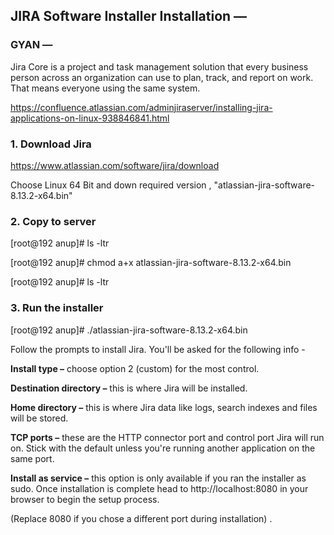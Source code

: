 ## JIRA Software Installer Installation —

### GYAN —

Jira Core is a project and task management solution that every business person across an organization can use to plan, track, and report on work. That means everyone using the same system.

https://confluence.atlassian.com/adminjiraserver/installing-jira-applications-on-linux-938846841.html

### 1. Download Jira

https://www.atlassian.com/software/jira/download

Choose Linux 64 Bit and down required version , "atlassian-jira-software-8.13.2-x64.bin"

### 2. Copy to server

[root@192 anup]# ls -ltr

[root@192 anup]# chmod a+x atlassian-jira-software-8.13.2-x64.bin

[root@192 anup]# ls -ltr


### 3. Run the installer

[root@192 anup]# ./atlassian-jira-software-8.13.2-x64.bin


Follow the prompts to install Jira. You'll be asked for the following info -
 
**Install type –** choose option 2 (custom) for the most control. 

**Destination directory –** this is where Jira will be installed.

**Home directory –** this is where Jira data like logs, search indexes and files will be stored.

**TCP ports –** these are the HTTP connector port and control port Jira will run on. Stick with the default unless you're running another application on the same port.

**Install as service –** this option is only available if you ran the installer as sudo. Once installation is complete head to http://localhost:8080 in your browser to begin the setup process. 

(Replace 8080 if you chose a different port during installation) . 
